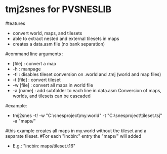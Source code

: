 # tmj2snes for PVSNESLIB

#teatures
- convert world, maps, and tilesets
- able to extract nested and external tilesets in maps 
- creates a data.asm file (no bank separation)

#command line arguments :
- [file]      : convert a map
- -h          : manpage
- -t!         : disables tileset conversion on .world and .tmj (world and map files)
- -t [file]   : convert tileset 
- -w [file]   : convert all maps in world file
- -a [name]   : add subfolder to each line in data.asm
Conversion of maps, worlds, and tilesets can be cascaded

#example:
- tmj2snes -t! -w "C:\snesproject\my.world" -t "C:\snesproject\tileset.tsj" -a "maps/"

#this example creates all maps in my.world without the tileset and a separate tileset.
#For each "incbin:" entry the "maps/" will added 
- E.g.: "incbin: maps/tileset.t16" 
